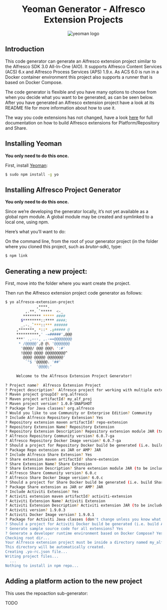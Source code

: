 <h1 align="center">Yeoman Generator - Alfresco Extension Projects</h1>
<p align="center">
  <img title="yeoman generator" src='https://github.com/yeoman/media/blob/master/optimized/yeoman-150x150-opaque.png' alt='yeoman logo'  />
</p>

## Introduction
This code generator can generate an Alfresco extension project similar to the Alfresco SDK 3.0 All-In-One (AIO).
It supports Alfresco Content Services (ACS) 6.x and Alfresco Process Services (APS) 1.9.x. As ACS 6.0 is run
in a Docker container environment this project also supports a runner that is based on Docker Compose.

The code generator is flexible and you have many options to choose from when you decide what you want to be 
generated, as can be seen below. After you have generated an Alfresco extension project have a look at its
README file for more information about how to use it.

The way you code extensions has not changed, have a look [here](https://docs.alfresco.com/6.0/concepts/dev-for-developers.html) for full documentation on how to build
Alfresco extensions for Platform/Repository and Share.
 

## Installing Yeoman 
**You only need to do this once.**

First, install [Yeoman](http://yeoman.io):

```bash
$ sudo npm install -g yo
```

## Installing Alfresco Project Generator 
**You only need to do this once.**

Since we’re developing the generator locally, it’s not yet available as a global npm module. 
A global module may be created and symlinked to a local one, using npm. 

Here’s what you’ll want to do:

On the command line, from the root of your generator project 
(in the folder where you cloned this project, such as *brutor-sdk*), type:

```bash
$ npm link
```
 
## Generating a new project:

First, move into the folder where you want create the project.

Then run the Alfresco extension project code generator as follows:

```bash
$ yo alfresco-extension-project
              ,****.          
         ,.**. `*****  <-_    
        ******** ***** ####   
       $********::**** ####;  
       _.-._`***::*** ######  
     ,*******, *::* .;##### @ 
     **********,' -=#####',@@@
     ***' .,---, ,.-==@@@@@@@@
      * /@@@@@',@ @\ '@@@@@@@ 
       '@@@@/ @@@ @@@\ ':#'   
       !@@@@ @@@@ @@@@@@@@@^  
        @@@@ @@@@@ @@@@@@@'   
         `"$ '@@@@@. '##'     
              '@@@@;'         
     
     Welcome to the Alfresco Extension Project Generator!
                 
? Project name?  Alfresco Extension Project
? Project description?  Alfresco project for working with multiple extensions in a containerized environment
? Maven project groupId? org.alfresco
? Maven project artifactId? my_alf_proj
? Maven project version? 1.0.0-SNAPSHOT
? Package for Java classes? org.alfresco
? Would you like to use Community or Enterprise Edition? Community
? Include Alfresco Repository Extension? Yes
? Repository extension maven artifactId? repo-extension
? Repository Extension Name? Repository Extension
? Repository Extension Description? Repository extension module JAR (to be included in the alfresco.war)
? Alfresco Repository Community version? 6.0.7-ga
? Alfresco Repository Docker Image version? 6.0.7-ga
? Should a project for Repository Docker build be generated (i.e. build Repo Docker image with repo extension)? Yes
? Package Repo extension as JAR or AMP? JAR
? Include Alfresco Share Extension? Yes
? Share extension maven artifactId? share-extension
? Share Extension Name? Share Extension
? Share Extension Description? Share extension module JAR (to be included in the share.war)
? Alfresco Share Community version? 6.0.c
? Alfresco Share Docker Image version? 6.0.c
? Should a project for Share Docker build be generated (i.e. build Share Docker image with Share extension)? Yes
? Package Share extension as JAR or AMP? JAR
? Include Activiti Extension? Yes
? Activiti extension maven artifactId? activiti-extension
? Activiti Extension Name? Activiti Extension
? Activiti Extension Description? Activiti extension JAR (to be included in the activiti_app.war)
? Activiti version? 1.9.0.3
? Activiti Docker Image version? 1.9.0.1
? Package for Activiti Java classes (don't change unless you know what you are doing)? com.activiti.extension.bean
? Should a project for Activiti Docker build be generated (i.e. build Activiti Docker image with Activiti extension)? Yes
? Generate sample source code for all extensions? Yes
? Generate a developer runtime environment based on Docker Compose? Yes
Checking root dir...
Your Alfresco extension project must be inside a directory named my_alf_proj
This directory will be automatically created.
Creating .yo-rc.json file...
Writing project files...
  ...
Nothing to install in npm repo...
```

##  Adding a platform action to the new project
This uses the repoaction sub-generator:

TODO
